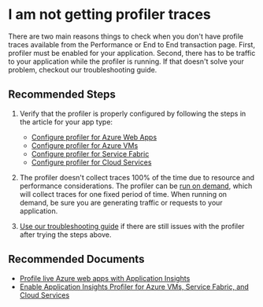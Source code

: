 <properties
    pageTitle=".NET Profiler traces are missing."
    description="This topic will help you diagnose missing profile traces."
    service="microsoft.insights"
    resource="components"
    authors="cweining"
    ms.author="cweining"
    displayOrder="40"
    selfHelpType="generic"
    productPesIds="15693"
    supportTopicIds="32729565"
    cloudEnvironments="public, fairfax, mooncake"
     articleId="insights-profilertracesmissing"
    ownershipId="AzureMonitoring_ApplicationInsights"
/>
# I am not getting profiler traces

There are two main reasons things to check when you don't have profile traces available from the Performance or End to End transaction page. First, profiler must be enabled for your application. Second, there has to be traffic to your application while the profiler is running. If that doesn't solve your problem, checkout our troubleshooting guide.

## **Recommended Steps**

1. Verify that the profiler is properly configured by following the steps in the article for your app type:
    * [Configure profiler for Azure Web Apps](https://go.microsoft.com/fwlink/?linkid=867935)
    * [Configure profiler for Azure VMs](https://docs.microsoft.com/azure/application-insights/app-insights-profiler-vm?toc=/azure/azure-monitor/toc.json)
    * [Configure profiler for Service Fabric](https://docs.microsoft.com/azure/application-insights/app-insights-profiler-servicefabric?toc=/azure/azure-monitor/toc.json)
    * [Configure profiler for Cloud Services](https://docs.microsoft.com/azure/application-insights/app-insights-profiler-cloudservice?toc=/azure/azure-monitor/toc.json)

1. The profiler doesn't collect traces 100% of the time due to resource and performance considerations. The profiler can be [run on demand](https://docs.microsoft.com/en-us/azure/azure-monitor/app/profiler-settings?toc=%2Fazure%2Fazure-monitor%2Ftoc.json#profile-now), which will collect traces for one fixed period of time. When running on demand, be sure you are generating traffic or requests to your application.

1. [Use our troubleshooting guide](https://docs.microsoft.com/azure/application-insights/app-insights-profiler-troubleshooting?toc=/azure/azure-monitor/toc.json) if there are still issues with the profiler after trying the steps above.

## **Recommended Documents**

* [Profile live Azure web apps with Application Insights](https://docs.microsoft.com/azure/application-insights/app-insights-profiler-overview?toc=/azure/azure-monitor/toc.json)<br>
* [Enable Application Insights Profiler for Azure VMs, Service Fabric, and Cloud Services](https://docs.microsoft.com/azure/application-insights/app-insights-profiler-vm?toc=/azure/azure-monitor/toc.json)
